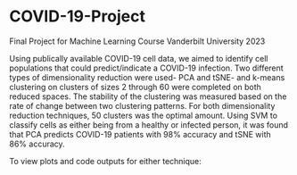 # COVID-19-Project
Final Project for Machine Learning Course
Vanderbilt University 2023

Using publically available COVID-19 cell data, we aimed to identify cell populations that could predict/indicate a COVID-19 infection. Two different types of dimensionality reduction were used- PCA and tSNE- and k-means clustering on clusters of sizes 2 through 60 were completed on both reduced spaces. The stability of the clustering was measured based on the rate of change between two clustering patterns. For both dimensionality reduction techniques, 50 clusters was the optimal amount. Using SVM to classify cells as either being from a healthy or infected person, it was found that PCA predicts COVID-19 patients with 98% accuracy and tSNE with 86% accuracy.

To view plots and code outputs for either technique: 
